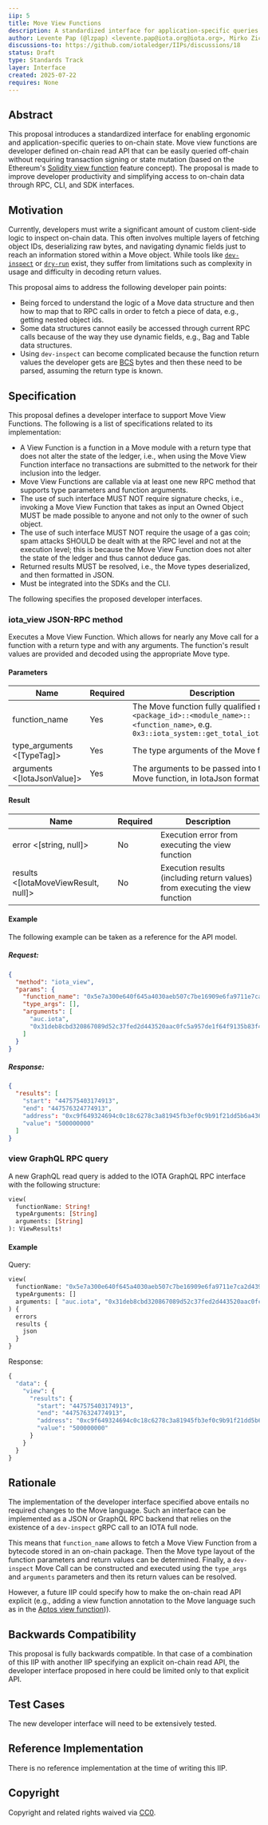 ```yaml
---
iip: 5
title: Move View Functions
description: A standardized interface for application-specific queries to on-chain state
author: Levente Pap (@lzpap) <levente.pap@iota.org@iota.org>, Mirko Zichichi (@miker83z) <mirko.zichichi@iota.org@iota.org>
discussions-to: https://github.com/iotaledger/IIPs/discussions/18
status: Draft
type: Standards Track
layer: Interface
created: 2025-07-22
requires: None
---
```


## Abstract

This proposal introduces a standardized interface for enabling ergonomic and application-specific queries to on-chain state. Move view functions are developer defined on-chain read API that can be easily queried off-chain without requiring transaction signing or state mutation (based on the Ethereum's [Solidity view function](https://docs.soliditylang.org/en/latest/contracts.html#view-functions) feature concept). The proposal is made to improve developer productivity and simplifying access to on-chain data through RPC, CLI, and SDK interfaces.

## Motivation

Currently, developers must write a significant amount of custom client-side logic to inspect on-chain data. This often involves multiple layers of fetching object IDs, deserializing raw bytes, and navigating dynamic fields just to reach an information stored within a Move object. While tools like [`dev-inspect`](https://docs.iota.org/iota-api-ref#iota_devinspecttransactionblock) or [`dry-run`](https://docs.iota.org/iota-api-ref#iota_dryruntransactionblock) exist, they suffer from limitations such as complexity in usage and difficulty in decoding return values.

This proposal aims to address the following developer pain points:

- Being forced to understand the logic of a Move data structure and then how to map that to RPC calls in order to fetch a piece of data, e.g., getting nested object ids.
- Some data structures cannot easily be accessed through current RPC calls because of the way they use dynamic fields, e.g., Bag and Table data structures.
- Using `dev-inspect` can become complicated because the function return values the developer gets are [BCS](https://docs.iota.org/ts-sdk/bcs) bytes and then these need to be parsed, assuming the return type is known.

## Specification

This proposal defines a developer interface to support Move View Functions. The following is a list of specifications related to its implementation:

- A View Function is a function in a Move module with a return type that does not alter the state of the ledger, i.e., when using the Move View Function interface no transactions are submitted to the network for their inclusion into the ledger.
- Move View Functions are callable via at least one new RPC method that supports type parameters and function arguments.
- The use of such interface MUST NOT require signature checks, i.e., invoking a Move View Function that takes as input an Owned Object MUST be made possible to anyone and not only to the owner of such object.
- The use of such interface MUST NOT require the usage of a gas coin; spam attacks SHOULD be dealt with at the RPC level and not at the execution level; this is because the Move View Function does not alter the state of the ledger and thus cannot deduce gas.
- Returned results MUST be resolved, i.e., the Move types deserialized, and then formatted in JSON.
- Must be integrated into the SDKs and the CLI.

The following specifies the proposed developer interfaces.

### iota_view JSON-RPC method

Executes a Move View Function. Which allows for nearly any Move call for a function with a return type and with any arguments. The function's result values are provided and decoded using the appropriate Move type.

#### Parameters

| Name<Type>                  | Required | Description                                                                                                                              |
| --------------------------- | -------- | ---------------------------------------------------------------------------------------------------------------------------------------- |
| function_name <string>      | Yes      | The Move function fully qualified name as `<package_id>::<module_name>::<function_name>`, e.g. `0x3::iota_system::get_total_iota_supply` |
| type_arguments <[TypeTag]>  | Yes      | The type arguments of the Move function                                                                                                  |
| arguments <[IotaJsonValue]> | Yes      | The arguments to be passed into the Move function, in IotaJson format                                                                    |

#### Result

| Name<Type>                           | Required | Description                                                                  |
| ------------------------------------ | -------- | ---------------------------------------------------------------------------- |
| error <[string, null]>               | No       | Execution error from executing the view function                             |
| results <[IotaMoveViewResult, null]> | No       | Execution results (including return values) from executing the view function |

#### Example

The following example can be taken as a reference for the API model.

##### Request:

```json
{
  "method": "iota_view",
  "params": {
    "function_name": "0x5e7a300e640f645a4030aeb507c7be16909e6fa9711e7ca2d4397bbd967d5c50::auction::get_auction_metadata",
    "type_args": [],
    "arguments": [
      "auc.iota",
      "0x31deb8cbd320867089d52c37fed2d443520aac0fc5a957de1f64f9135b83f42b"
    ]
  }
}
```

##### Response:

```json
{
  "results": [
    "start": "447575403174913",
    "end": "447576324774913",
    "address": "0xc9f649324694c0c18c6278c3a81945fb3ef0c9b91f21dd5b6a4364447ee348df",
    "value": "500000000"
  ]
}
```

### view GraphQL RPC query

A new GraphQL read query is added to the IOTA GraphQL RPC interface with the following structure:

```graphql
view(
  functionName: String!
  typeArguments: [String]
  arguments: [String]
): ViewResults!
```

#### Example

Query:

```graphql
view(
  functionName: "0x5e7a300e640f645a4030aeb507c7be16909e6fa9711e7ca2d4397bbd967d5c50::auction::get_auction_metadata"
  typeArguments: []
  arguments: [ "auc.iota", "0x31deb8cbd320867089d52c37fed2d443520aac0fc5a957de1f64f9135b83f42b"]
) {
  errors
  results {
    json
  }
}
```

Response:

```graphql
{
  "data": {
    "view": {
      "results": {
        "start": "447575403174913",
        "end": "447576324774913",
        "address": "0xc9f649324694c0c18c6278c3a81945fb3ef0c9b91f21dd5b6a4364447ee348df",
        "value": "500000000"
      }
    }
  }
}
```

## Rationale

The implementation of the developer interface specified above entails no required changes to the Move language. Such an interface can be implemented as a JSON or GraphQL RPC backend that relies on the existence of a `dev-inspect` gRPC call to an IOTA full node.

This means that `function_name` allows to fetch a Move View Function from a bytecode stored in an on-chain package. Then the Move type layout of the function parameters and return values can be determined. Finally, a `dev-inspect` Move Call can be constructed and executed using the `type_args` and `arguments` parameters and then its return values can be resolved.

However, a future IIP could specify how to make the on-chain read API explicit (e.g., adding a view function annotation to the Move language such as in the [Aptos view function](https://move-developers-dao.gitbook.io/aptos-move-by-example/advanced-concepts/view-functions))).

## Backwards Compatibility

This proposal is fully backwards compatible. In that case of a combination of this IIP with another IIP specifying an explicit on-chain read API, the developer interface proposed in here could be limited only to that explicit API.

## Test Cases

The new developer interface will need to be extensively tested.

## Reference Implementation

There is no reference implementation at the time of writing this IIP.

## Copyright

Copyright and related rights waived via [CC0](https://creativecommons.org/publicdomain/zero/1.0/).
